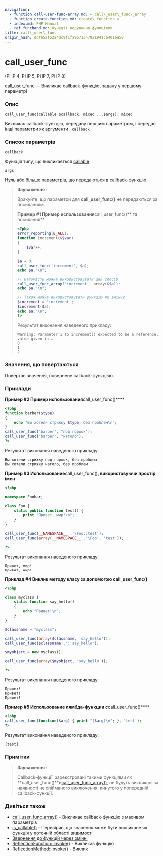 ```yaml
---
navigation:
  - function.call-user-func-array.md: « call\_user\_func\_array
  - function.create-function.md: create\_function »
  - index.md: PHP Manual
  - ref.funchand.md: Функції керування функціями
title: call\_user\_func
origin_hash: ddf652f5224dc9f1fa9671347921941ca401ea50
---
```

# call\_user\_func

(PHP 4, PHP 5, PHP 7, PHP 8)

call\_user\_func — Викликає callback-функцію, задану у першому параметрі

### Опис

```methodsynopsis
call_user_func(callable $callback, mixed ...$args): mixed
```

Викликає callback-функцію, передану першим параметром, і передає інші параметри як аргументи . `callback`

### Список параметрів

`callback`

Функція типу, що викликається [callable](language.types.callable.md)

`args`

Нуль або більше параметрів, що передаються в callback-функцію.

> **Зауваження** :
> 
> Врахуйте, що параметри для **call\_user\_func()** не передаються за посиланням.
> 
> **Пример #1 Пример использования**call\_user\_func()\*\* та посилання\*\*
> 
> ```php
> <?php
> error_reporting(E_ALL);
> function increment(&$var)
> {
>     $var++;
> }
> 
> $a = 0;
> call_user_func('increment', $a);
> echo $a."\n";
> 
> // Натомість можна використовувати цей спосіб
> call_user_func_array('increment', array(&$a));
> echo $a."\n";
> 
> // Також можна використовувати функцію як змінну
> $increment = 'increment';
> $increment($a);
> echo $a."\n";
> ?>
> ```
> 
> Результат виконання наведеного прикладу:
> 
> ```
> Warning: Parameter 1 to increment() expected to be a reference, value given in …
> 0
> 1
> 2
> ```

### Значення, що повертаються

Повертає значення, повернене callback-функцією.

### Приклади

**Пример #2 Пример использования**call\_user\_func()\*\*\*\*

```php
<?php
function barber($type)
{
    echo "Вы хотели стрижку $type, без проблем\n";
}
call_user_func('barber', "под горшок");
call_user_func('barber', "наголо");
?>
```

Результат виконання наведеного прикладу:

```
Вы хотели стрижку под горшок, без проблем
Вы хотели стрижку наголо, без проблем
```

**Пример #3 Использование**call\_user\_func()**, використовуючи простір імен**

```php
<?php

namespace Foobar;

class Foo {
    static public function test() {
        print "Привет, мир!\n";
    }
}

call_user_func(__NAMESPACE__ .'\Foo::test');
call_user_func(array(__NAMESPACE__ .'\Foo', 'test'));

?>
```

Результат виконання наведеного прикладу:

```
Привет, мир!
Привет, мир!
```

**Приклад #4 Виклик методу класу за допомогою **call\_user\_func()****

```php
<?php

class myclass {
    static function say_hello()
    {
        echo "Привет!\n";
    }
}

$classname = "myclass";

call_user_func(array($classname, 'say_hello'));
call_user_func($classname .'::say_hello');

$myobject = new myclass();

call_user_func(array($myobject, 'say_hello'));

?>
```

Результат виконання наведеного прикладу:

```
Привет!
Привет!
Привет!
```

**Пример #5 Использование лямбда-функции с**call\_user\_func()\*\*\*\*

```php
<?php
call_user_func(function($arg) { print "[$arg]\n"; }, 'test');
?>
```

Результат виконання наведеного прикладу:

```
[test]
```

### Примітки

> **Зауваження** :
> 
> Callback-функції, зареєстровані такими функціями як \*\*call\_user\_func()\*\*и[call\_user\_func\_array()](function.call-user-func-array.md), не будуть викликані за наявності не спійманого виключення, кинутого у попередній callback-функції.

### Дивіться також

-   [call\_user\_func\_array()](function.call-user-func-array.md) \- Викликає callback-функцію з масивом параметрів
-   [is\_callable()](function.is-callable.md) \- Перевіряє, що значення може бути викликане як функція у поточній області видимості
-   [Звернення до функцій через змінні](functions.variable-functions.md)
-   [ReflectionFunction::invoke()](reflectionfunction.invoke.md) \- Викликає функцію
-   [ReflectionMethod::invoke()](reflectionmethod.invoke.md) \- Виклик
